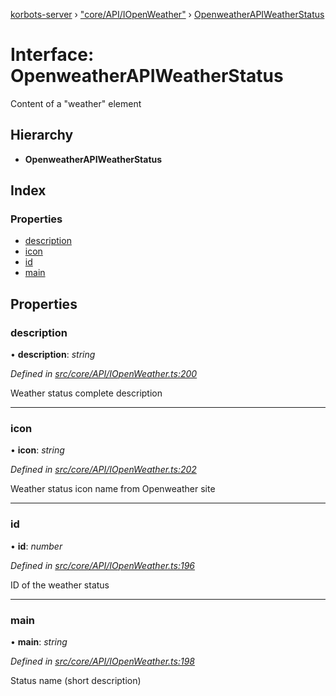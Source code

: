 [korbots-server](../README.md) › ["core/API/IOpenWeather"](../modules/_core_api_iopenweather_.md) › [OpenweatherAPIWeatherStatus](_core_api_iopenweather_.openweatherapiweatherstatus.md)

# Interface: OpenweatherAPIWeatherStatus

Content of a "weather" element

## Hierarchy

* **OpenweatherAPIWeatherStatus**

## Index

### Properties

* [description](_core_api_iopenweather_.openweatherapiweatherstatus.md#description)
* [icon](_core_api_iopenweather_.openweatherapiweatherstatus.md#icon)
* [id](_core_api_iopenweather_.openweatherapiweatherstatus.md#id)
* [main](_core_api_iopenweather_.openweatherapiweatherstatus.md#main)

## Properties

###  description

• **description**: *string*

*Defined in [src/core/API/IOpenWeather.ts:200](https://github.com/Xisabla/Korbots/blob/6e5e234/server/src/core/API/IOpenWeather.ts#L200)*

Weather status complete description

___

###  icon

• **icon**: *string*

*Defined in [src/core/API/IOpenWeather.ts:202](https://github.com/Xisabla/Korbots/blob/6e5e234/server/src/core/API/IOpenWeather.ts#L202)*

Weather status icon name from Openweather site

___

###  id

• **id**: *number*

*Defined in [src/core/API/IOpenWeather.ts:196](https://github.com/Xisabla/Korbots/blob/6e5e234/server/src/core/API/IOpenWeather.ts#L196)*

ID of the weather status

___

###  main

• **main**: *string*

*Defined in [src/core/API/IOpenWeather.ts:198](https://github.com/Xisabla/Korbots/blob/6e5e234/server/src/core/API/IOpenWeather.ts#L198)*

Status name (short description)
